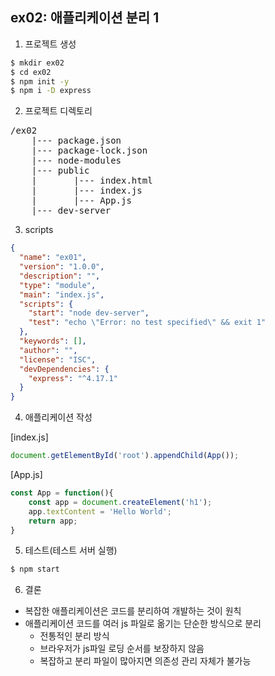 ## ex02: 애플리케이션 분리 1
1. 프로젝트 생성

```bash
$ mkdir ex02
$ cd ex02
$ npm init -y
$ npm i -D express
```

2. 프로젝트 디렉토리

<pre>
/ex02
    |--- package.json
    |--- package-lock.json
    |--- node-modules
    |--- public
    |       |--- index.html
    |       |--- index.js
    |       |--- App.js
    |--- dev-server
</pre>

3. scripts

```json
{
  "name": "ex01",
  "version": "1.0.0",
  "description": "",
  "type": "module",
  "main": "index.js",
  "scripts": {
    "start": "node dev-server",
    "test": "echo \"Error: no test specified\" && exit 1"
  },
  "keywords": [],
  "author": "",
  "license": "ISC",
  "devDependencies": {
    "express": "^4.17.1"
  }
}
```

4. 애플리케이션 작성    

[index.js]
```javascript
document.getElementById('root').appendChild(App());
```

[App.js]
```javascript
const App = function(){
    const app = document.createElement('h1');
    app.textContent = 'Hello World';
    return app;
}
```

5. 테스트(테스트 서버 실행)

```bash
$ npm start
```

6. 결론

- 복잡한 애플리케이션은 코드를 분리하여 개발하는 것이 원칙
- 애플리케이션 코드를 여러 js 파일로 옮기는 단순한 방식으로 분리
  + 전통적인 분리 방식
  + 브라우저가 js파일 로딩 순서를 보장하지 않음
  + 복잡하고 분리 파일이 많아지면 의존성 관리 자체가 불가능